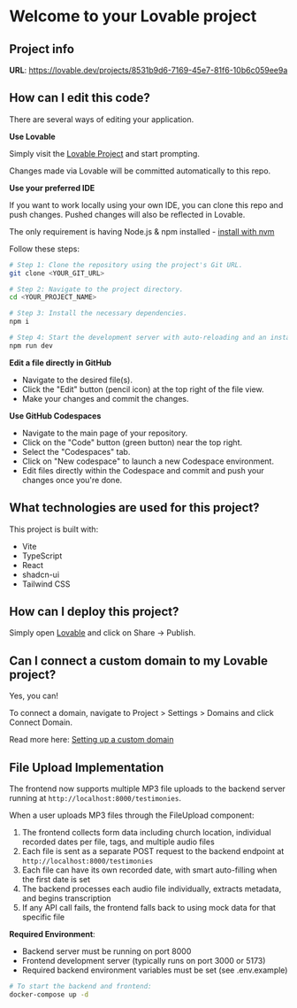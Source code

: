 # Welcome to your Lovable project

## Project info

**URL**: https://lovable.dev/projects/8531b9d6-7169-45e7-81f6-10b6c059ee9a

## How can I edit this code?

There are several ways of editing your application.

**Use Lovable**

Simply visit the [Lovable Project](https://lovable.dev/projects/8531b9d6-7169-45e7-81f6-10b6c059ee9a) and start prompting.

Changes made via Lovable will be committed automatically to this repo.

**Use your preferred IDE**

If you want to work locally using your own IDE, you can clone this repo and push changes. Pushed changes will also be reflected in Lovable.

The only requirement is having Node.js & npm installed - [install with nvm](https://github.com/nvm-sh/nvm#installing-and-updating)

Follow these steps:

```sh
# Step 1: Clone the repository using the project's Git URL.
git clone <YOUR_GIT_URL>

# Step 2: Navigate to the project directory.
cd <YOUR_PROJECT_NAME>

# Step 3: Install the necessary dependencies.
npm i

# Step 4: Start the development server with auto-reloading and an instant preview.
npm run dev
```

**Edit a file directly in GitHub**

- Navigate to the desired file(s).
- Click the "Edit" button (pencil icon) at the top right of the file view.
- Make your changes and commit the changes.

**Use GitHub Codespaces**

- Navigate to the main page of your repository.
- Click on the "Code" button (green button) near the top right.
- Select the "Codespaces" tab.
- Click on "New codespace" to launch a new Codespace environment.
- Edit files directly within the Codespace and commit and push your changes once you're done.

## What technologies are used for this project?

This project is built with:

- Vite
- TypeScript
- React
- shadcn-ui
- Tailwind CSS

## How can I deploy this project?

Simply open [Lovable](https://lovable.dev/projects/8531b9d6-7169-45e7-81f6-10b6c059ee9a) and click on Share -> Publish.

## Can I connect a custom domain to my Lovable project?

Yes, you can!

To connect a domain, navigate to Project > Settings > Domains and click Connect Domain.

Read more here: [Setting up a custom domain](https://docs.lovable.dev/tips-tricks/custom-domain#step-by-step-guide)

## File Upload Implementation

The frontend now supports multiple MP3 file uploads to the backend server running at `http://localhost:8000/testimonies`. 

When a user uploads MP3 files through the FileUpload component:

1. The frontend collects form data including church location, individual recorded dates per file, tags, and multiple audio files
2. Each file is sent as a separate POST request to the backend endpoint at `http://localhost:8000/testimonies`
3. Each file can have its own recorded date, with smart auto-filling when the first date is set
4. The backend processes each audio file individually, extracts metadata, and begins transcription
5. If any API call fails, the frontend falls back to using mock data for that specific file

**Required Environment**:
- Backend server must be running on port 8000
- Frontend development server (typically runs on port 3000 or 5173)
- Required backend environment variables must be set (see .env.example)

```bash
# To start the backend and frontend:
docker-compose up -d
```
